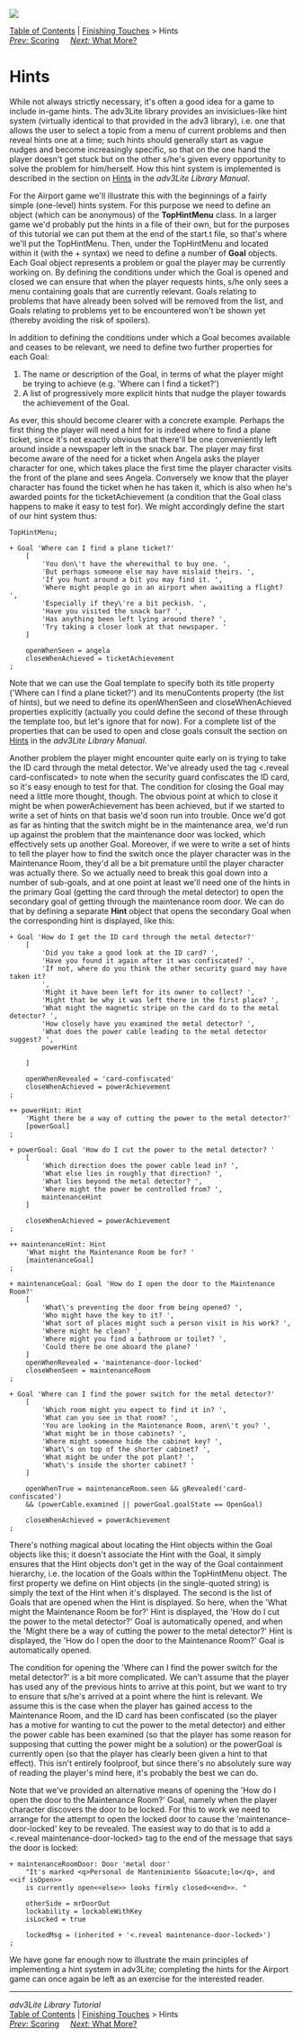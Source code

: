 ![](topbar.jpg)

[Table of Contents](toc.htm) \| [Finishing Touches](finish.htm) \>
Hints  
[*Prev:* Scoring](scoring.htm)     [*Next:* What More?](whatmore.htm)
   

# Hints

While not always strictly necessary, it's often a good idea for a game
to include in-game hints. The adv3Lite library provides an
invisiclues-like hint system (virtually identical to that provided in
the adv3 library), i.e. one that allows the user to select a topic from
a menu of current problems and then reveal hints one at a time; such
hints should generally start as vague nudges and become increasingly
specific, so that on the one hand the player doesn't get stuck but on
the other s/he's given every opportunity to solve the problem for
him/herself. How this hint system is implemented is described in the
section on [Hints](../manual/hint.htm) in the *adv3Lite Library Manual*.

For the Airport game we'll illustrate this with the beginnings of a
fairly simple (one-level) hints system. For this purpose we need to
define an object (which can be anonymous) of the **TopHintMenu** class.
In a larger game we'd probably put the hints in a file of their own, but
for the purposes of this tutorial we can put them at the end of the
start.t file, so that's where we'll put the TopHintMenu. Then, under the
TopHintMenu and located within it (with the + syntax) we need to define
a number of **Goal** objects. Each Goal object represents a problem or
goal the player may be currently working on. By defining the conditions
under which the Goal is opened and closed we can ensure that when the
player requests hints, s/he only sees a menu containing goals that are
currently relevant. Goals relating to problems that have already been
solved will be removed from the list, and Goals relating to problems yet
to be encountered won't be shown yet (thereby avoiding the risk of
spoilers).

In addition to defining the conditions under which a Goal becomes
available and ceases to be relevant, we need to define two further
properties for each Goal:

1.  The name or description of the Goal, in terms of what the player
    might be trying to achieve (e.g. 'Where can I find a ticket?')
2.  A list of progressively more explicit hints that nudge the player
    towards the achievement of the Goal.

As ever, this should become clearer with a concrete example. Perhaps the
first thing the player will need a hint for is indeed where to find a
plane ticket, since it's not exactly obvious that there'll be one
conveniently left around inside a newspaper left in the snack bar. The
player may first become aware of the need for a ticket when Angela asks
the player character for one, which takes place the first time the
player character visits the front of the plane and sees Angela.
Conversely we know that the player character has found the ticket when
he has taken it, which is also when he's awarded points for the
ticketAchievement (a condition that the Goal class happens to make it
easy to test for). We might accordingly define the start of our hint
system thus:

    TopHintMenu;

    + Goal 'Where can I find a plane ticket?'
        [
            'You don\'t have the wherewithal to buy one. ',
            'But perhaps someone else may have mislaid theirs. ',
            'If you hunt around a bit you may find it. ',
            'Where might people go in an airport when awaiting a flight? ',
            'Especially if they\'re a bit peckish. ',
            'Have you visited the snack bar? ',
            'Has anything been left lying around there? ',
            'Try taking a closer look at that newspaper. '
        ]
        
        openWhenSeen = angela
        closeWhenAchieved = ticketAchievement
    ;

Note that we can use the Goal template to specify both its title
property ('Where can I find a plane ticket?') and its menuContents
property (the list of hints), but we need to define its openWhenSeen and
closeWhenAchieved properties explicitly (actually you could define the
second of these through the template too, but let's ignore that for
now). For a complete list of the properties that can be used to open and
close goals consult the section on [Hints](../manual/hint.htm) in the
*adv3Lite Library Manual*.

Another problem the player might encounter quite early on is trying to
take the ID card through the metal detector. We've already used the tag
\<.reveal card-confiscated\> to note when the security guard confiscates
the ID card, so it's easy enough to test for that. The condition for
closing the Goal may need a little more thought, though. The obvious
point at which to close it might be when powerAchievement has been
achieved, but if we started to write a set of hints on that basis we'd
soon run into trouble. Once we'd got as far as hinting that the switch
might be in the maintenance area, we'd run up against the problem that
the maintenance door was locked, which effectively sets up another Goal.
Moreover, if we were to write a set of hints to tell the player how to
find the switch once the player character was in the Maintenance Room,
they'd all be a bit premature until the player character was actually
there. So we actually need to break this goal down into a number of
sub-goals, and at one point at least we'll need one of the hints in the
primary Goal (getting the card through the metal detector) to open the
secondary goal of getting through the maintenance room door. We can do
that by defining a separate **Hint** object that opens the secondary
Goal when the corresponding hint is displayed, like this:

    + Goal 'How do I get the ID card through the metal detector?'
        [
            'Did you take a good look at the ID card? ',
            'Have you found it again after it was confiscated? ',
            'If not, where do you think the other security guard may have taken it?
            ',
            'Might it have been left for its owner to collect? ',
            'Might that be why it was left there in the first place? ',
            'What might the magnetic stripe on the card do to the metal detector? ',
            'How closely have you examined the metal detector? ',
            'What does the power cable leading to the metal detector suggest? ',
            powerHint
            
        ]

        openWhenRevealed = 'card-confiscated'
        closeWhenAchieved = powerAchievement
    ;

    ++ powerHint: Hint 
        'Might there be a way of cutting the power to the metal detector?'
        [powerGoal]
    ;

    + powerGoal: Goal 'How do I cut the power to the metal detector? '
        [
            'Which direction does the power cable lead in? ',
            'What else lies in roughly that direction? ',
            'What lies beyond the metal detector? ',
            'Where might the power be controlled from? ',
            maintenanceHint
        ]
        
        closeWhenAchieved = powerAchievement
    ;

    ++ maintenanceHint: Hint
        'What might the Maintenance Room be for? '
        [maintenanceGoal]
    ;

    + maintenanceGoal: Goal 'How do I open the door to the Maintenance Room?'
        [
            'What\'s preventing the door from being opened? ',
            'Who might have the key to it? ',
            'What sort of places might such a person visit in his work? ',
            'Where might he clean? ',
            'Where might you find a bathroom or toilet? ',
            'Could there be one aboard the plane? '    
        ]
        openWhenRevealed = 'maintenance-door-locked'
        closeWhenSeen = maintenanceRoom
    ;

    + Goal 'Where can I find the power switch for the metal detector?'
        [
            'Which room might you expect to find it in? ',
            'What can you see in that room? ',
            'You are looking in the Maintenance Room, aren\'t you? ',
            'What might be in those cabinets? ',
            'Where might someone hide the cabinet key? ',
            'What\'s on top of the shorter cabinet? ',
            'What might be under the pot plant? ',
            'What\'s inside the shorter cabinet? '
        ]
        
        openWhenTrue = maintenanceRoom.seen && gRevealed('card-confiscated') 
        && (powerCable.examined || powerGoal.goalState == OpenGoal)
        
        closeWhenAchieved = powerAchievement
    ;

There's nothing magical about locating the Hint objects within the Goal
objects like this; it doesn't associate the Hint with the Goal, it
simply ensures that the Hint objects don't get in the way of the Goal
containment hierarchy, i.e. the location of the Goals within the
TopHintMenu object. The first property we define on Hint objects (in the
single-quoted string) is simply the text of the Hint when it's
displayed. The second is the list of Goals that are opened when the Hint
is displayed. So here, when the 'What might the Maintenance Room be
for?' Hint is displayed, the 'How do I cut the power to the metal
detector?' Goal is automatically opened, and when the 'Might there be a
way of cutting the power to the metal detector?' Hint is displayed, the
'How do I open the door to the Maintenance Room?' Goal is automatically
opened.

The condition for opening the 'Where can I find the power switch for the
metal detector?' is a bit more complicated. We can't assume that the
player has used any of the previous hints to arrive at this point, but
we want to try to ensure that s/he's arrived at a point where the hint
is relevant. We assume this is the case when the player has gained
access to the Maintenance Room, and the ID card has been confiscated (so
the player has a motive for wanting to cut the power to the metal
detector) and either the power cable has been examined (so that the
player has some reason for supposing that cutting the power might be a
solution) or the powerGoal is currently open (so that the player has
clearly been given a hint to that effect). This isn't entirely
foolproof, but since there's no absolutely sure way of reading the
player's mind here, it's probably the best we can do.

Note that we've provided an alternative means of opening the 'How do I
open the door to the Maintenance Room?' Goal, namely when the player
character discovers the door to be locked. For this to work we need to
arrange for the attempt to open the locked door to cause the
'maintenance-door-locked' key to be revealed. The easiest way to do that
is to add a \<.reveal maintenance-door-locked\> tag to the end of the
message that says the door is locked:

    + maintenanceRoomDoor: Door 'metal door'
        "It's marked <q>Personal de Mantenimiento S&oacute;lo</q>, and <<if isOpen>>
        is currently open<<else>> looks firmly closed<<end>>. "
        
        otherSide = mrDoorOut
        lockability = lockableWithKey
        isLocked = true
        
        lockedMsg = (inherited + '<.reveal maintenance-door-locked>')
    ;

We have gone far enough now to illustrate the main principles of
implementing a hint system in adv3Lite; completing the hints for the
Airport game can once again be left as an exercise for the interested
reader.

------------------------------------------------------------------------

*adv3Lite Library Tutorial*  
[Table of Contents](toc.htm) \| [Finishing Touches](finish.htm) \>
Hints  
[*Prev:* Scoring](scoring.htm)     [*Next:* What More?](whatmore.htm)
   
